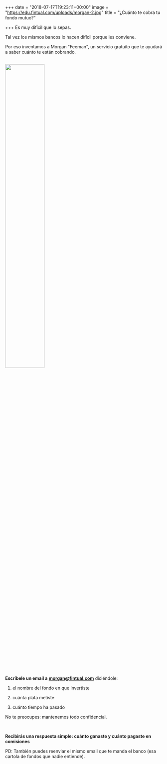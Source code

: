 +++
date = "2018-07-17T19:23:11+00:00"
image = "https://edu.fintual.com/uploads/morgan-2.jpg"
title = "¿Cuánto te cobra tu fondo mutuo?"

+++
Es muy difícil que lo sepas.

Tal vez los mismos bancos lo hacen difícil porque les conviene. 

Por eso inventamos a Morgan "Feeman", un servicio gratuito que te ayudará a saber cuánto te están cobrando.

<br>

<img src="/uploads/morgan.jpg" style="width:50%;height: auto;"/>

<br>

**Escríbele un email a** [**morgan@fintual.com**](mailto://morgan@fintual.com) diciéndole:

1) el nombre del fondo en que invertiste

2) cuánta plata metiste

3) cuánto tiempo ha pasado

No te preocupes: mantenemos todo confidencial.

**<br>**

**Recibirás una respuesta simple: cuánto ganaste y cuánto pagaste en comisiones**

PD: También puedes reenviar el mismo email que te manda el banco (esa cartola de fondos que nadie entiende).